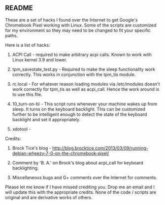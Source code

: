 README
------

These are a set of hacks I found over the Internet to get Google's
Chromebook Pixel working with Linux. Some of the scripts are
customized for my environment so they may need to be changed to fit
your specific paths.

Here is a list of hacks:

1. ACPI Call - required to make arbitrary acpi calls. Known to work
with Linux kernel 3.9 and lower.  

2. tpm_savestate_test.py - Required to make the sleep functionality
work correctly. This works in conjunction with the tpm_tis module.

3. rc.local - For whatever reason loading modules via /etc/modules
doesn't work correctly for tpm_tis as well as acpi_call. Hence the
work around is to use this file.

4. 10_turn-on-bl - This script runs whenever your machine wakes up
from sleep. It turns on the keyboard backlight. This can be customized
further to be intelligent enough to detect the state of the keyboard
backlight and set it appropriately.

5. xdotool - 

Credits: 

1. Brock Tice's blog -
http://blog.brocktice.com/2013/03/09/running-debian-wheezy-7-0-on-the-chromebook-pixel/

2. Comment by 'B. A.' on Brock's blog about acpi_call for keyboard backlighting.

3. Miscellaneous bugs and G+ comments over the Internet for comments.

Please let me know if I have missed crediting you. Drop me an email
and I will update this with the appropriate credits. None of the code
/ scripts are original and are derivative works of others.